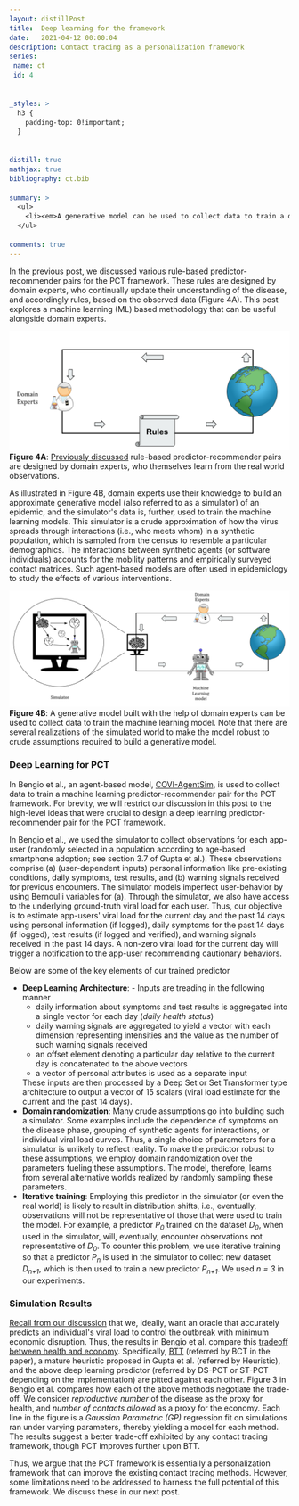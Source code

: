 ```yaml
---
layout: distillPost
title:  Deep learning for the framework
date:   2021-04-12 00:00:04
description: Contact tracing as a personalization framework
series:
 name: ct
 id: 4


_styles: >
  h3 {
    padding-top: 0!important;
  }


distill: true
mathjax: true
bibliography: ct.bib

summary: >
  <ul>
    <li><em>A generative model can be used to collect data to train a deep learning based predictor</em></li>
  </ul>

comments: true
---
```


In the previous post, we discussed various rule-based predictor-recommender pairs for the PCT framework.
These rules are designed by domain experts, who continually update their understanding of the disease, and accordingly rules,  based on the observed data (Figure 4A).
This post explores a machine learning (ML) based methodology that can be useful alongside domain experts.

<div class="row mt-3" markdown="0">
  <div class="col mt-3 mt-md-0">
    <img class="img-fluid rounded z-depth-1" src="/images/blog/ct/step1.png">
  </div>
	<div class="caption" markdown="0">
		<strong>Figure 4A</strong>: <a href="/blog/2021/ct-3/">Previously discussed</a> rule-based predictor-recommender pairs are designed by domain experts, who themselves learn from the real world observations.
	</div>
</div>

As illustrated in Figure 4B, domain experts use their knowledge to build an approximate generative model (also referred to as a simulator) of an epidemic, and the simulator's data is, further, used to train the machine learning models.
This simulator is a crude approximation of how the virus spreads through interactions (i.e., who meets whom) in a synthetic population, which is sampled from the census to resemble a particular demographics.
The interactions between synthetic agents (or software individuals) accounts for the mobility patterns and empirically surveyed contact matrices<d-cite key="Prem2017ProjectingSC"></d-cite>.
Such agent-based models are often used in epidemiology to study the effects of various interventions<d-cite key="ferretti2020quantifying"></d-cite><d-cite key="ferguson2020report"></d-cite>.

<div class="row mt-3" markdown="0">
  <div class="col mt-3 mt-md-0">
    <img class="img-fluid rounded z-depth-1" src="/images/blog/ct/step2.png">
  </div>
	<div class="caption" markdown="0">
		<strong>Figure 4B</strong>: A generative model built with the help of domain experts can be used to collect data to train the machine learning model. Note that there are several realizations of the simulated world to make the model robust to crude assumptions required to build a generative model.
	</div>
</div>

### Deep Learning for PCT
In Bengio et al.<d-cite key="bengio2020predicting"></d-cite>, an agent-based model, <a href="https://github.com/mila-iqia/COVI-AgentSim">COVI-AgentSim</a><d-cite key="gupta2020covi"></d-cite>, is used to collect data to train a machine learning predictor-recommender pair for the PCT framework.
For brevity, we will restrict our discussion in this post to the high-level ideas that were crucial to design a deep learning predictor-recommender pair for the PCT framework.

In Bengio et al.<d-cite key="bengio2020predicting"></d-cite>, we used the simulator to collect observations for each app-user (randomly selected in a population according to age-based smartphone adoption; see section 3.7 of Gupta et al.<d-cite key="gupta2020covi"></d-cite>).
These observations comprise (a) (user-dependent inputs) personal information like pre-existing conditions, daily symptoms, test results, and (b) warning signals received for previous encounters.
The simulator models imperfect user-behavior by using Bernoulli variables for (a).
Through the simulator, we also have access to the underlying ground-truth viral load for each user.
Thus, our objective is to estimate app-users' viral load for the current day and the past 14 days using personal information (if logged), daily symptoms for the past 14 days (if logged), test results (if logged and verified), and warning signals received in the past 14 days.
A non-zero viral load for the current day will trigger a notification to the app-user recommending cautionary behaviors.

Below are some of the key elements of our trained predictor
<ul>
<li><strong>Deep Learning Architecture</strong>: -  Inputs are treading in the following manner
<ul>
<li> daily information about symptoms and test results is aggregated into a single vector for each day (<em>daily health status</em>)</li>
<li>daily warning signals are aggregated to yield a vector with each dimension representing intensities and the value as the number of such warning signals received</li>
<li>an offset element denoting a particular day relative to the current day is concatenated to the above vectors</li>
<li>a vector of personal attributes is used as a separate input</li>
</ul>
These inputs are then processed by a Deep Set<d-cite key="zaheer2017deep"></d-cite> or Set Transformer<d-cite key="lee2018set"></d-cite> type architecture to output a vector of 15 scalars (viral load estimate for the current and the past 14 days).</li>

<li><strong>Domain randomization</strong>: Many crude assumptions go into building such a simulator.
Some examples include the dependence of symptoms on the disease phase, grouping of synthetic agents for interactions, or individual viral load curves.
Thus, a single choice of parameters for a simulator is unlikely to reflect reality.
To make the predictor robust to these assumptions, we employ domain randomization<d-cite key="tobin2017domain"></d-cite> over the parameters fueling these assumptions.
The model, therefore, learns from several alternative worlds realized by randomly sampling these parameters.</li>

<li><strong>Iterative training</strong>: Employing this predictor in the simulator (or even the real world) is likely to result in distribution shifts, i.e., eventually, observations will not be representative of those that were used to train the model.
For example, a predictor <em>P<sub>0</sub></em> trained on the dataset <em>D<sub>0</sub></em>, when used in the simulator, will, eventually, encounter observations not representative of <em>D<sub>0</sub></em>.
To counter this problem, we use iterative training so that a predictor <em>P<sub>n</sub></em> is used in the simulator to collect new dataset <em>D<sub>n+1</sub></em>, which is then used to train a new predictor <em>P<sub>n+1</sub></em>.
We used <em>n = 3</em> in our experiments.</li>

</ul>

### Simulation Results

<a href="/blog/2021/ct-2/#demands-on-the-framework">Recall from our discussion</a> that we, ideally,  want an oracle that accurately predicts an individual's viral load to control the outbreak with minimum economic disruption.
Thus, the results in Bengio et al.<d-cite key="bengio2020predicting"></d-cite> compare this <a href="/blog/2021/ct-1/#trade-off">tradeoff between health and economy</a>.
Specifically, <a href="">BTT</a> (referred by BCT in the paper), a mature heuristic proposed in Gupta et al.<d-cite key="gupta2020covi"></d-cite> (referred by Heuristic), and the above deep learning predictor (referred by DS-PCT or ST-PCT depending on the implementation) are pitted against each other.
Figure 3 in Bengio et al.<d-cite key="bengio2020predicting"></d-cite> compares how each of the above methods negotiate the trade-off.
We consider <em>reproductive number</em> of the disease as the proxy for health, and <em>number of contacts allowed</em> as a proxy for the economy.
Each line in the figure is a <em>Gaussian Parametric (GP)</em> regression fit on simulations ran under varying parameters, thereby yielding a model for each method.
The results suggest a better trade-off exhibited by any contact tracing framework, though PCT improves further upon BTT.


Thus, we argue that the PCT framework is essentially a personalization framework that can improve the existing contact tracing methods.
However, some limitations need to be addressed to harness the full potential of this framework.
We discuss these in our next post.

